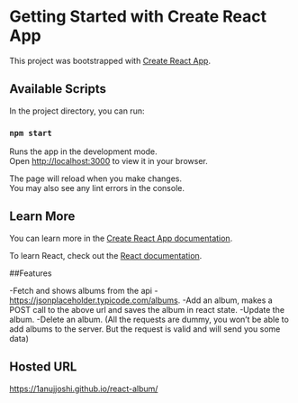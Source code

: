# Getting Started with Create React App

This project was bootstrapped with [Create React App](https://github.com/facebook/create-react-app).

## Available Scripts

In the project directory, you can run:

### `npm start`

Runs the app in the development mode.\
Open [http://localhost:3000](http://localhost:3000) to view it in your browser.

The page will reload when you make changes.\
You may also see any lint errors in the console.

## Learn More

You can learn more in the [Create React App documentation](https://facebook.github.io/create-react-app/docs/getting-started).

To learn React, check out the [React documentation](https://reactjs.org/).

##Features

-Fetch and shows albums from the api - https://jsonplaceholder.typicode.com/albums.
-Add an album, makes a POST call to the above url and saves the album in react state.
-Update the album.
-Delete an album.
 (All the requests are dummy, you won’t be able to add albums to the server. But the request is valid and will send you some data)


## Hosted URL
  https://1anujjoshi.github.io/react-album/
